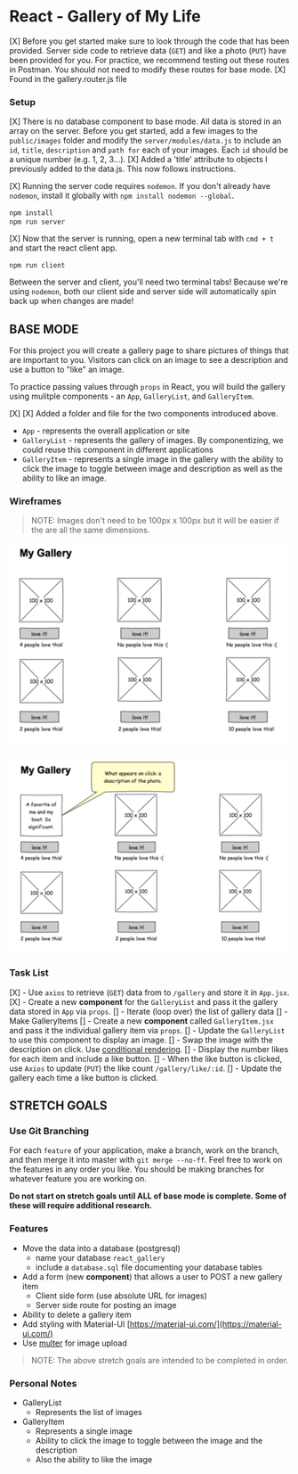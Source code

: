 # React - Gallery of My Life

[X] Before you get started make sure to look through the code that has been provided. Server side code to retrieve data (`GET`) and like a photo (`PUT`) have been provided for you. For practice, we recommend testing out these routes in Postman. You should not need to modify these routes for base mode.
[X] Found in the gallery.router.js file

### Setup

[X] There is no database component to base mode. All data is stored in an array on the server. Before you get started, add a few images to the `public/images` folder and modify the `server/modules/data.js` to include an `id`, `title`, `description` and `path for` each of your images. Each `id` should be a unique number (e.g. 1, 2, 3...).
[X] Added a 'title' attribute to objects I previously added to the data.js. This now follows instructions.

[X] Running the server code requires `nodemon`. If you don't already have `nodemon`, install it globally with `npm install nodemon --global`.

```
npm install
npm run server
```

[X] Now that the server is running, open a new terminal tab with `cmd + t` and start the react client app.

```
npm run client
```

Between the server and client, you'll need two terminal tabs! Because we're using `nodemon`, both our client side and server side will automatically spin back up when changes are made!

## BASE MODE

For this project you will create a gallery page to share pictures of things that are important to you. Visitors can click on an image to see a description and use a button to "like" an image. 

To practice passing values through `props` in React, you will build the gallery using mulitple components - an `App`, `GalleryList`, and `GalleryItem`.

[X] [X] Added a folder and file for the two components introduced above.

- `App` - represents the overall application or site 
- `GalleryList` - represents the gallery of images. By componentizing, we could reuse this component in different applications
- `GalleryItem` - represents a single image in the gallery with the ability to click the image to toggle between image and description as well as the ability to like an image.

### Wireframes

> NOTE: Images don't need to be 100px x 100px but it will be easier if the are all the same dimensions.

![mockup one](wireframes/first-mockup.png)

![mockup two](wireframes/second-mockup.png)

### Task List
[X]    - Use `axios` to retrieve (`GET`) data from to `/gallery` and store it in `App.jsx`.
[X]    - Create a new **component** for the `GalleryList` and pass it the gallery data stored in `App` via `props`.
[]        - Iterate (loop over) the list of gallery data
[]        - Make GalleryItems
[]    - Create a new **component** called `GalleryItem.jsx` and pass it the individual gallery item via `props`. 
[]        - Update the `GalleryList` to use this component to display an image.
[]        - Swap the image with the description on click. Use [conditional rendering](https://reactjs.org/docs/conditional-rendering.html).
[]        - Display the number likes for each item and include a like button.
[]        - When the like button is clicked, use `Axios` to update (`PUT`) the like count `/gallery/like/:id`.
[]        - Update the gallery each time a like button is clicked.



## STRETCH GOALS

### Use Git Branching

For each `feature` of your application, make a branch, work on the branch, and then merge it into master with `git merge --no-ff`. Feel free to work on the features in any order you like. You should be making branches for whatever feature you are working on.

**Do not start on stretch goals until ALL of base mode is complete. Some of these will require additional research.**

### Features

- Move the data into a database (postgresql)
    - name your database `react_gallery`
    - include a `database.sql` file documenting your database tables
- Add a form (new **component**) that allows a user to POST a new gallery item
  - Client side form (use absolute URL for images)
  - Server side route for posting an image
- Ability to delete a gallery item
- Add styling with Material-UI [https://material-ui.com/](https://material-ui.com/)
- Use [multer](https://github.com/expressjs/multer) for image upload 

> NOTE: The above stretch goals are intended to be completed in order.



### Personal Notes

- GalleryList
    - Represents the list of images
- GalleryItem
    - Represents a single image
    - Ability to click the image to toggle between the image and the description 
    - Also the ability to like the image